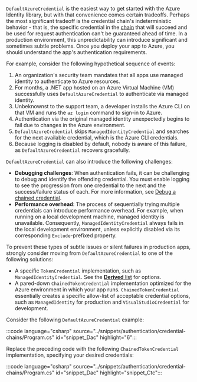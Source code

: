 
`DefaultAzureCredential` is the easiest way to get started with the Azure Identity library, but with that convenience comes certain tradeoffs. Perhaps the most significant tradeoff is the credential chain's indeterministic behavior - that is, the specific credential in the [chain](/dotnet/api/azure.identity.defaultazurecredential?view=azure-dotnet) that will succeed and be used for request authentication can't be guaranteed ahead of time. In a production environment, this unpredictability can introduce significant and sometimes subtle problems. Once you deploy your app to Azure, you should understand the app's authentication requirements.

For example, consider the following hypothetical sequence of events:

1. An organization's security team mandates that all apps use managed identity to authenticate to Azure resources.
1. For months, a .NET app hosted on an Azure Virtual Machine (VM) successfully uses `DefaultAzureCredential` to authenticate via managed identity.
1. Unbeknownst to the support team, a developer installs the Azure CLI on that VM and runs the `az login` command to sign-in to Azure.
1. Authentication via the original managed identity unexpectedly begins to fail due to changes in the Azure environment.
1. `DefaultAzureCredential` skips `ManagedIdentityCredential` and searches for the next available credential, which is the Azure CLI credentials.
1. Because logging is disabled by default, nobody is aware of this failure, as `DefaultAzureCredential` recovers gracefully.

`DefaultAzureCredential` can also introduce the following challenges:

- **Debugging challenges**: When authentication fails, it can be challenging to debug and identify the offending credential. You must enable logging to see the progression from one credential to the next and the success/failure status of each. For more information, see [Debug a chained credential](/dotnet/azure/sdk/authentication/credential-chains?tabs=dac#debug-a-chained-credential).
- **Performance overhead**: The process of sequentially trying multiple credentials can introduce performance overhead. For example, when running on a local development machine, managed identity is unavailable. Consequently, `ManagedIdentityCredential` always fails in the local development environment, unless explicitly disabled via its corresponding `Exclude`-prefixed property.

To prevent these types of subtle issues or silent failures in production apps, strongly consider moving from `DefaultAzureCredential` to one of the following solutions:

- A specific `TokenCredential` implementation, such as `ManagedIdentityCredential`. See the [**Derived** list](/dotnet/api/azure.core.tokencredential?view=azure-dotnet&preserve-view=true#definition) for options.
- A pared-down `ChainedTokenCredential` implementation optimized for the Azure environment in which your app runs. `ChainedTokenCredential` essentially creates a specific allow-list of acceptable credential options, such as `ManagedIdentity` for production and `VisualStudioCredential` for development.

Consider the following `DefaultAzureCredential` example:

:::code language="csharp" source="../snippets/authentication/credential-chains/Program.cs" id="snippet_Dac" highlight="6":::

Replace the preceding code with the following `ChainedTokenCredential` implementation, specifying your desired credentials:

:::code language="csharp" source="../snippets/authentication/credential-chains/Program.cs" id="snippet_Dac" highlight="snippet_Ctc":::
